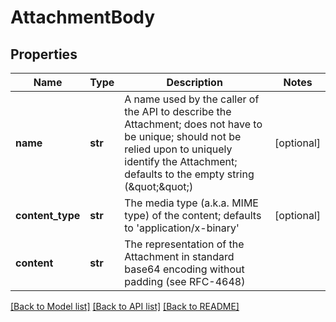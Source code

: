 # AttachmentBody

## Properties
Name | Type | Description | Notes
------------ | ------------- | ------------- | -------------
**name** | **str** | A name used by the caller of the API to describe the Attachment; does not have to be unique; should not be relied upon to uniquely identify the Attachment; defaults to the empty string (\&quot;\&quot;) | [optional] 
**content_type** | **str** | The media type (a.k.a. MIME type) of the content; defaults to &#39;application/x-binary&#39; | [optional] 
**content** | **str** | The representation of the Attachment in standard base64 encoding without padding (see RFC-4648) | 

[[Back to Model list]](../README.md#documentation-for-models) [[Back to API list]](../README.md#documentation-for-api-endpoints) [[Back to README]](../README.md)



